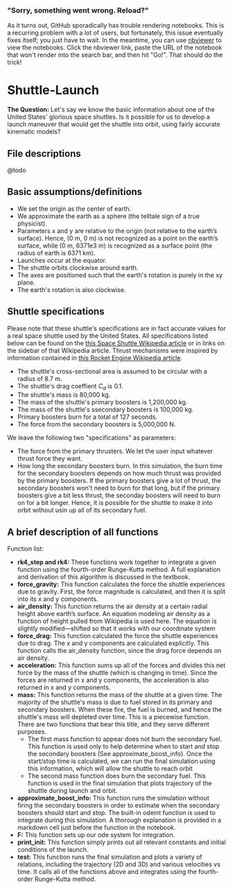 ### "Sorry, something went wrong. Reload?"

As it turns out, GitHub sporadically has trouble rendering notebooks. 
This is a recurring problem with a lot of users, but fortunately, this issue eventually fixes itself; you just have to wait.
In the meantime, you can use [nbviewer](https://nbviewer.jupyter.org/) to view the notebooks. 
Click the nbviewer link, paste the URL of the notebook that won't render into the search bar, and then hit "Go!".
That should do the trick!

# Shuttle-Launch

**The Question:** Let's say we know the basic information about one of the United States' glorious space shuttles. Is it possible for us to develop a launch maneuver that would get the shuttle into orbit, using fairly accurate kinematic models? 

## File descriptions

@todo

## Basic assumptions/definitions

* We set the origin as the center of earth.
* We approximate the earth as a sphere (the telltale sign of a true physicist).
* Parameters x and y are relative to the origin (not relative to the earth’s surface). Hence, (0 m, 0 m) is not recognized as a point on the earth’s surface, while (0 m, 6371e3 m) is recognized as a surface point (the radius of earth is 6371 km).
* Launches occur at the equator.
* The shuttle orbits clockwise around earth.
* The axes are positioned such that the earth's rotation is purely in the xy plane.
* The earth's rotation is also clockwise.

## Shuttle specifications

Please note that these shuttle's specifications are in fact accurate values for a real space shuttle used by the United States. All specifications listed below can be found on the [this Space Shuttle Wikipedia article](https://en.wikipedia.org/wiki/Space_Shuttle) or in links on the sidebar of that Wikipedia article. Thrust mechanisms were inspired by information contained in [this Rocket Engine Wikipedia article](https://en.wikipedia.org/wiki/Rocket_engine).

* The shuttle's cross-sectional area is assumed to be circular with a radius of 8.7 m.
* The shuttle's drag coeffient $C_d$ is 0.1.
* The shuttle's mass is 80,000 kg.
* The mass of the shuttle's primary boosters is 1,200,000 kg.
* The mass of the shuttle's ssecondary boosters is 100,000  kg.
* Primary boosters burn for a total of 127 seconds.
* The force from the secondary boosters is 5,000,000 N.

We leave the following two "specifications" as parameters:

* The force from the primary thrusters. We let the user input whatever thrust force they want.
* How long the secondary boosters burn. In this simulation, the burn time for the secondary boosters depends on how much thrust was provided by the primary boosters. If the primary boosters give a lot of thrust, the secondary boosters won't need to burn for that long, but if the primary boosters give a bit less thrust, the seconday boosters will need to burn on for a bit longer. Hence, it is possible for the shuttle to make it into orbit without usin up all of its secondary fuel.
## A brief description of all functions

Function list:
* **rk4_step and rk4:** These functions work together to integrate a given function using the fourth-order Runge-Kutta method. A full explanation and derivation of this algorithm is discussed in the textbook.
* **force_gravity:** This function calculates the force the shuttle experiences due to gravity. First, the force magnitude is calculated, and then it is split into its x and y components.
* **air_density:**	This function returns the air density at a certain radial height above earth’s surface. An equation modeling air density as a function of height pulled from Wikipedia is used here. The equation is slightly modified—shifted so that it works with our coordinate system
* **force_drag:**	This function calculated the force the shuttle experiences due to drag. The x and y components are calculated explicitly. This function calls the air_density function, since the drag force depends on air density.
* **acceleration:**	This function sums up all of the forces and divides this net force by the mass of the shuttle (which is changing in time). Since the forces are returned in x and y components, the acceleration is also returned in x and y components. 
* **mass:**	This function returns the mass of the shuttle at a given time. The majority of the shuttle's mass is due to fuel stored in its primary and secondary boosters. When these fire, the fuel is burned, and hence the shuttle's mass will depleted over time. This is a piecewise function. There are two functions that bear this title, and they serve different purposes.
	* The first mass function to appear does not burn the secondary fuel. This function is used only to help determine when to start and stop the secondary boosters (See approximate_boost_info). Once the start/stop time is calculated, we can run the final simulation using this information, which will allow the shuttle to reach orbit
	* The second mass function does burn the secondary fuel. This function is used in the final simulation that plots trajectory of the shuttle during launch and orbit. 
* **approximate_boost_info:** This function runs the simulation without firing the secondary boosters in order to estimate when the secondary boosters should start and stop. The built-in odeint function is used to integrate during this simulation. A thorough explanation is provided in a markdown cell just before the function in the notebook.
* **F:** This function sets up our ode system for integration. 
* **print_init:** This function simply prints out all relevant constants and initial conditions of the launch.
* **test:** This function runs the final simulation and plots a variety of relations, including the trajectory (2D and 3D) and various velocities vs time. It calls all of the functions above and integrates using the fourth-order Runge-Kutta method. 

